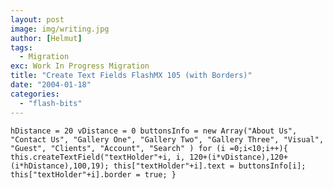 ```yaml
---
layout: post
image: img/writing.jpg
author: [Helmut]
tags:
  - Migration
exc: Work In Progress Migration
title: "Create Text Fields FlashMX 105 (with Borders)"
date: "2004-01-18"
categories: 
  - "flash-bits"
---
```


`hDistance = 20 vDistance = 0 buttonsInfo = new Array("About Us", "Contact Us", "Gallery One", "Gallery Two", "Gallery Three", "Visual", "Guest", "Clients", "Account", "Search" ) for (i =0;i<10;i++){ this.createTextField("textHolder"+i, i, 120+(i*vDistance),120+(i*hDistance),100,19); this["textHolder"+i].text = buttonsInfo[i]; this["textHolder"+i].border = true; }`
